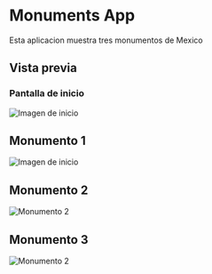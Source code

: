 # Monuments App
Esta aplicacion muestra tres monumentos de Mexico

## Vista previa
 
### Pantalla de inicio
![Imagen de inicio](./assets/home.jpg) 

## Monumento 1
![Imagen de inicio](./assets/1.jpg)

## Monumento 2
![Monumento 2](./assets/2.jpg)

## Monumento 3
![Monumento 2](./assets/3.jpg)
